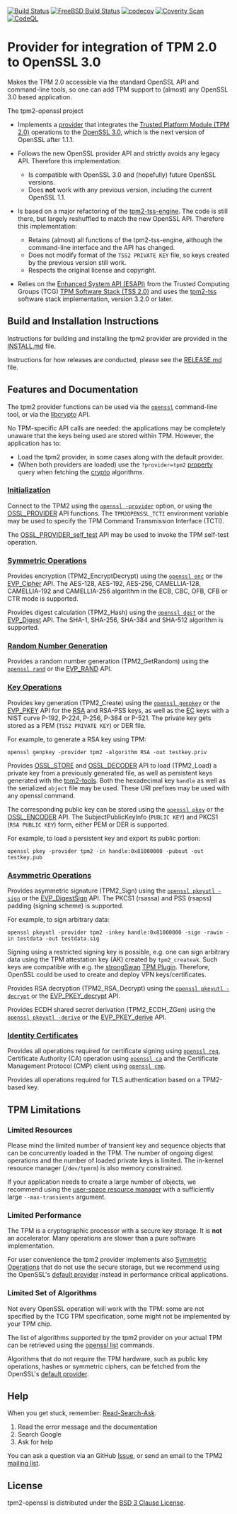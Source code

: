 [![Build Status](https://github.com/tpm2-software/tpm2-openssl/workflows/gcc-distcheck/badge.svg)](https://github.com/tpm2-software/tpm2-openssl/actions)
[![FreeBSD Build Status](https://api.cirrus-ci.com/github/tpm2-software/tpm2-openssl.svg?branch=master)](https://cirrus-ci.com/github/tpm2-software/tpm2-openssl)
[![codecov](https://codecov.io/gh/tpm2-software/tpm2-openssl/branch/master/graph/badge.svg)](https://codecov.io/gh/tpm2-software/tpm2-openssl)
[![Coverity Scan](https://scan.coverity.com/projects/22739/badge.svg)](https://scan.coverity.com/projects/tpm2-openssl)
[![CodeQL](https://github.com/tpm2-software/tpm2-openssl/workflows/CodeQL/badge.svg)](https://github.com/tpm2-software/tpm2-openssl/actions/workflows/codeql.yml)

# Provider for integration of TPM 2.0 to OpenSSL 3.0

Makes the TPM 2.0 accessible via the standard OpenSSL API and command-line tools,
so one can add TPM support to (almost) any OpenSSL 3.0 based application.

The tpm2-openssl project

* Implements a
  [provider](https://www.openssl.org/docs/manmaster/man7/provider.html)
  that integrates the
  [Trusted Platform Module (TPM 2.0)](https://trustedcomputinggroup.org/work-groups/trusted-platform-module/)
  operations to the [OpenSSL 3.0](https://www.openssl.org/docs/OpenSSL300Design.html),
  which is the next version of OpenSSL after 1.1.1.

* Follows the new OpenSSL provider API and strictly avoids any legacy API.
  Therefore this implementation:
  - Is compatible with OpenSSL 3.0 and (hopefully) future OpenSSL versions.
  - Does **not** work with any previous version, including the current OpenSSL 1.1.

* Is based on a major refactoring of the
  [tpm2-tss-engine](https://github.com/tpm2-software/tpm2-tss-engine).
  The code is still there, but largely reshuffled to match the new OpenSSL API.
  Therefore this implementation:
  - Retains (almost) all functions of the tpm2-tss-engine, although the
    command-line interface and the API has changed.
  - Does not modify format of the `TSS2 PRIVATE KEY` file, so keys created by
    the previous version still work.
  - Respects the original license and copyright.

* Relies on the
  [Enhanced System API (ESAPI)](https://trustedcomputinggroup.org/wp-content/uploads/TSS_ESAPI_v1p0_r08_pub.pdf)
  from the Trusted Computing Groups (TCG)
  [TPM Software Stack (TSS 2.0)](https://trustedcomputinggroup.org/work-groups/software-stack/)
  and uses the
  [tpm2-tss](https://www.github.org/tpm2-software/tpm2-tss) software stack
  implementation, version 3.2.0 or later.


## Build and Installation Instructions

Instructions for building and installing the tpm2 provider are provided in the
[INSTALL.md](docs/INSTALL.md) file.

Instructions for how releases are conducted, please see the
[RELEASE.md](docs/RELEASE.md) file.

## Features and Documentation

The tpm2 provider functions can be used via the
[`openssl`](https://www.openssl.org/docs/manmaster/man1/openssl.html)
command-line tool,
or via the
[libcrypto](https://www.openssl.org/docs/manmaster/man7/crypto.html) API.

No TPM-specific API calls are needed: the applications may be completely unaware
that the keys being used are stored within TPM.
However, the application has to:
 - Load the tpm2 provider, in some cases along with the default provider.
 - (When both providers are loaded) use the `?provider=tpm2`
[property](https://www.openssl.org/docs/manmaster/man7/property.html) query when
fetching the [crypto](https://www.openssl.org/docs/manmaster/man7/crypto.html)
algorithms.

### [Initialization](docs/initialization.md)

Connect to the TPM2 using the
[`openssl -provider`](https://www.openssl.org/docs/manmaster/man1/openssl.html)
option,
or using the
[OSSL_PROVIDER](https://www.openssl.org/docs/manmaster/man3/OSSL_PROVIDER.html)
API functions.
The `TPM2OPENSSL_TCTI` environment variable may be used to specify the
TPM Command Transmission Interface (TCTI).

The
[OSSL_PROVIDER_self_test](https://www.openssl.org/docs/manmaster/man3/OSSL_PROVIDER_self_test.html)
API may be used to invoke the TPM self-test operation.

### [Symmetric Operations](docs/symmetric.md)

Provides encryption (TPM2_EncryptDecrypt) using the
[`openssl enc`](https://www.openssl.org/docs/manmaster/man1/openssl-enc.html)
or the
[EVP_Cipher](https://www.openssl.org/docs/manmaster/man3/EVP_Cipher.html) API.
The AES-128, AES-192, AES-256, CAMELLIA-128, CAMELLIA-192 and CAMELLIA-256
algorithm in the ECB, CBC, OFB, CFB or CTR mode is supported.

Provides digest calculation (TPM2_Hash) using the
[`openssl dgst`](https://www.openssl.org/docs/manmaster/man1/openssl-dgst.html)
or the
[EVP_Digest](https://www.openssl.org/docs/manmaster/man3/EVP_Digest.html) API.
The SHA-1, SHA-256, SHA-384 and SHA-512 algorithm is supported.

### [Random Number Generation](docs/rng.md)

Provides a random number generation (TPM2_GetRandom) using the
[`openssl rand`](https://www.openssl.org/docs/manmaster/man1/openssl-rand.html)
or the
[EVP_RAND](https://www.openssl.org/docs/manmaster/man3/EVP_RAND.html) API.

### [Key Operations](docs/keys.md)

Provides key generation (TPM2_Create) using the
[`openssl genpkey`](https://www.openssl.org/docs/manmaster/man1/openssl-genpkey.html)
or the
[EVP_PKEY](https://www.openssl.org/docs/manmaster/man3/EVP_PKEY_gen.html) API
for the
[RSA](https://www.openssl.org/docs/manmaster/man7/EVP_PKEY-RSA.html) and
RSA-PSS keys, as well as the
[EC](https://www.openssl.org/docs/manmaster/man7/EVP_PKEY-EC.html) keys
with a NIST curve P-192, P-224, P-256, P-384 or P-521.
The private key gets stored as a PEM (`TSS2 PRIVATE KEY`) or DER file.

For example, to generate a RSA key using TPM:
```
openssl genpkey -provider tpm2 -algorithm RSA -out testkey.priv
```

Provides
[OSSL_STORE](https://www.openssl.org/docs/manmaster/man3/OSSL_STORE_CTX.html)
and
[OSSL_DECODER](https://www.openssl.org/docs/manmaster/man3/OSSL_DECODER.html) API
to load (TPM2_Load) a private key from a previously generated file, as well as
persistent keys generated with the
[tpm2-tools](https://github.com/tpm2-software/tpm2-tools). Both the hexadecimal
key `handle` as well as the serialized `object` file may be used. These URI
prefixes may be used with any openssl command.

The corresponding public key can be stored using the
[`openssl pkey`](https://www.openssl.org/docs/manmaster/man1/openssl-pkey.html)
or the
[OSSL_ENCODER](https://www.openssl.org/docs/manmaster/man3/OSSL_ENCODER.html) API.
The SubjectPublicKeyInfo (`PUBLIC KEY`) and PKCS1 (`RSA PUBLIC KEY`) form,
either PEM or DER is supported.

For example, to load a persistent key and export its public portion:
```
openssl pkey -provider tpm2 -in handle:0x81000000 -pubout -out testkey.pub
```

### [Asymmetric Operations](docs/asymmetric.md)

Provides asymmetric signature (TPM2_Sign) using the
[`openssl pkeyutl -sign`](https://www.openssl.org/docs/manmaster/man1/openssl-pkeyutl.html)
or the
[EVP_DigestSign](https://www.openssl.org/docs/manmaster/man3/EVP_DigestSign.html) API.
The PKCS1 (rsassa) and PSS (rsapss) padding (signing scheme) is supported.

For example, to sign arbitrary data:
```
openssl pkeyutl -provider tpm2 -inkey handle:0x81000000 -sign -rawin -in testdata -out testdata.sig
```

Signing using a restricted signing key is possible, e.g. one can sign arbitrary
data using the TPM attestation key (AK) created by `tpm2_createak`.
Such keys are compatible with e.g. the [strongSwan](https://www.strongswan.org/)
[TPM Plugin](https://wiki.strongswan.org/projects/strongswan/wiki/TpmPlugin).
Therefore, OpenSSL could be used to create and deploy VPN keys/certificates.

Provides RSA decryption (TPM2_RSA_Decrypt) using the
[`openssl pkeyutl -decrypt`](https://www.openssl.org/docs/manmaster/man1/openssl-pkeyutl.html)
or the
[EVP_PKEY_decrypt](https://www.openssl.org/docs/manmaster/man3/EVP_PKEY_decrypt.html) API.

Provides ECDH shared secret derivation (TPM2_ECDH_ZGen) using the
[`openssl pkeyutl -derive`](https://www.openssl.org/docs/manmaster/man1/openssl-pkeyutl.html)
or the
[EVP_PKEY_derive](https://www.openssl.org/docs/manmaster/man3/EVP_PKEY_derive.html) API.

### [Identity Certificates](docs/certificates.md)

Provides all operations required for certificate signing using
[`openssl req`](https://www.openssl.org/docs/manmaster/man1/openssl-req.html),
Certificate Authority (CA) operation using
[`openssl ca`](https://www.openssl.org/docs/manmaster/man1/openssl-ca.html)
and the Certificate Management Protocol (CMP) client using
[`openssl cmp`](https://www.openssl.org/docs/manmaster/man1/openssl-cmp.html).

Provides all operations required for TLS authentication based on a
TPM2-based key.


## TPM Limitations

### Limited Resources

Please mind the limited number of transient key and sequence objects that can
be concurrently loaded in the TPM. The number of ongoing digest operations and
the number of loaded private keys is limited. The in-kernel resource manager
(`/dev/tpmrm`) is also memory constrained.

If your application needs to create a large number of objects, we recommend using
the [user-space resource manager](https://github.com/tpm2-software/tpm2-abrmd)
with a sufficiently large `--max-transients` argument.

### Limited Performance

The TPM is a cryptographic processor with a secure key storage. It is **not**
an accelerator. Many operations are slower than a pure software implementation.

For user convenience the tpm2 provider implements also
[Symmetric Operations](docs/symmetric.md) that do not use the secure storage,
but we recommend using the OpenSSL's
[default provider](https://github.com/tpm2-software/tpm2-openssl/blob/master/docs/initialization.md#loading-multiple-providers)
instead in performance critical applications.

### Limited Set of Algorithms

Not every OpenSSL operation will work with the TPM: some are not specified by
the TCG TPM specification, some might not be implemented by your TPM chip.

The list of algorithms supported by the tpm2 provider on your actual TPM can be
retrieved using the [openssl list](https://www.openssl.org/docs/manmaster/man1/openssl-list.html)
commands.

Algorithms that do not require the TPM hardware, such as public key operations,
hashes or symmetric ciphers, can be fetched from the OpenSSL's
[default provider](https://github.com/tpm2-software/tpm2-openssl/blob/master/docs/initialization.md#loading-multiple-providers).


## Help

When you get stuck, remember:
[Read-Search-Ask](https://www.freecodecamp.org/forum/t/how-to-get-help-when-you-are-stuck-coding/19514).
 1. Read the error message and the documentation
 2. Search Google
 3. Ask for help

You can ask a question via an GitHub
[Issue](https://github.com/tpm2-software/tpm2-openssl/issues/new), or send
an email to the TPM2
[mailing list](https://lists.linuxfoundation.org/mailman/listinfo/tpm2).


## License

tpm2-openssl is distributed under the [BSD 3 Clause License](LICENSE).
